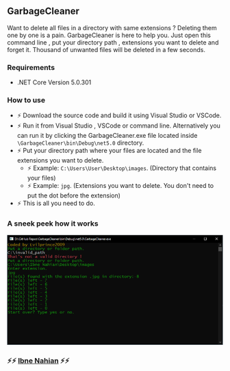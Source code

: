 ## GarbageCleaner

Want to delete all files in a directory with same extensions ? Deleting them one by one is a pain.
GarbageCleaner is here to help you. Just open this command line , put your directory path , extensions you want to delete and forget it. Thousand of unwanted files will be deleted in a few seconds.

### Requirements

- .NET Core Version 5.0.301

### How to use

- ⚡ Download the source code and build it using Visual Studio or VSCode.
- ⚡ Run it from Visual Studio , VSCode or command line. Alternatively you can run it by clicking the GarbageCleaner.exe file located inside `\GarbageCleaner\bin\Debug\net5.0` directory.
- ⚡ Put your directory path where your files are located and the file extensions you want to delete.
  - ⚡ Example: `C:\Users\User\Desktop\images`. (Directory that contains your files)
  - ⚡ Example: `jpg`. (Extensions you want to delete. You don't need to put the dot before the extension)
- ⚡ This is all you need to do.

### A sneek peek how it works

![GarbageCleaner](https://github.com/evilprince2009/GarbageCleaner/blob/main/image/screenshot.png)

### ⚡⚡ [Ibne Nahian](https://www.facebook.com/evilprince2009) ⚡⚡
